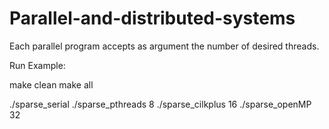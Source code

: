 # Parallel-and-distributed-systems


Each parallel program accepts as argument the number of desired threads.

Run Example:

make clean
make all 

./sparse_serial 
./sparse_pthreads 8 
./sparse_cilkplus 16
./sparse_openMP 32

